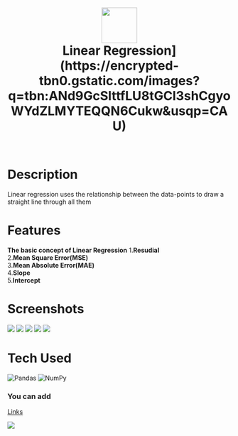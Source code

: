<div align="center">
      <h1> <img src="https:/[/www.google.com/url?sa=i&url=https%3A%2F%2Fcopyassignment.com%2Flinear-regression-machine-learning%2F&psig=AOvVaw1nw72rLR8WH6AnOpu0NWpM&ust=1692567974337000&source=images&cd=vfe&opi=89978449&ved=0CBAQjRxqFwoTCOi_1pjZ6YADFQAAAAAdAAAAABAE" width="80px"><br/>Linear Regression](https://encrypted-tbn0.gstatic.com/images?q=tbn:ANd9GcSlttfLU8tGCl3shCgyoWYdZLMYTEQQN6Cukw&usqp=CAU)</h1>
     </div>
<p align="center"> <a href="https://github.com/EmamulHossen" target="_blank"><img alt="" src="https://img.shields.io/badge/Website-EA4C89?style=normal&logo=dribbble&logoColor=white" style="vertical-align:center" /></a> <a href="https://twitter.com/EmamulHossen17" target="_blank"><img alt="" src="https://img.shields.io/badge/Twitter-1DA1F2?style=normal&logo=twitter&logoColor=white" style="vertical-align:center" /></a> <a href="https://www.facebook.com/emamul.hossen.503" target="_blank"><img alt="" src="https://img.shields.io/badge/Facebook-1877F2?style=normal&logo=facebook&logoColor=white" style="vertical-align:center" /></a> <a href="https://www.linkedin.com/in/emamul-hossen-9a8ab1255/}" target="_blank"><img alt="" src="https://img.shields.io/badge/LinkedIn-0077B5?style=normal&logo=linkedin&logoColor=white" style="vertical-align:center" /></a> </p>

# Description
Linear regression uses the relationship between the data-points to draw a straight line through all them

# Features
**The basic concept of Linear Regression**
1.**Resudial**<br/>
2.**Mean Square Error(MSE)**<br/>
3.**Mean Absolute Error(MAE)**<br/>
4.**Slope**<br/>
5.**Intercept**
# Screenshots
 <img src="https://encrypted-tbn0.gstatic.com/images?q=tbn:ANd9GcQEsUutqZWx2i5ugS4nHnc0KKMiRwokT8EKtg&usqp=CAU"> <img src="#"> <img src="#"> <img src="#"> <img src="#">
# Tech Used
 ![Pandas](https://img.shields.io/badge/pandas-%23150458.svg?style=for-the-badge&logo=pandas&logoColor=white) ![NumPy](https://img.shields.io/badge/numpy-%23013243.svg?style=for-the-badge&logo=numpy&logoColor=white)
      

### You can add 
[Links](https:[//itsvg.in](https://www.linkedin.com/in/emamul-hossen-9a8ab1255/))
 
![](https://img.shields.io/badge/IMAGES-4298B8.svg?style=for-the-badge&logoColor=white)

